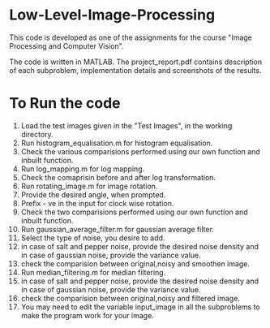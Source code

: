 # Low-Level-Image-Processing
This code is developed as one of the assignments for the course "Image Processing and Computer Vision".

The code is written in MATLAB. The project_report.pdf contains description of each subproblem, implementation details and screenshots of the results.

# To Run the code
1. Load the test images given in the "Test Images", in the working directory.
2. Run histogram_equalisation.m for histogram equalisation.
3. Check the various comparisions performed using our own function and inbuilt function.
4. Run log_mapping.m for log mapping.
5. Check the comaprisin before and after log transformation.
6. Run rotating_image.m for image rotation.
7. Provide the desired angle, when prompted.
8. Prefix - ve in the input for clock wise rotation.
9. Check the two comparisions performed using our own function and inbuilt function.
10. Run gaussian_average_filter.m for gaussian average filter.
11. Select the type of noise, you desire to add.
12. in case of salt and pepper  noise, provide the desired noise density and in case of gaussian noise, provide the variance value.
13. check the comparision between original,noisy and smoothen image.
14. Run median_filtering.m for median filtering.
15. in case of salt and pepper  noise, provide the desired noise density and in case of gaussian noise, provide the variance value.
16. check the comparision between original,noisy and filtered image.
17. You may need to edit the variable input_image in all the subproblems to make the program work for your image.
